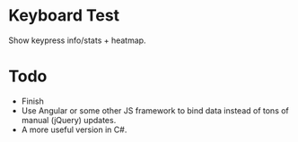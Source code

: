 Keyboard Test
=============
Show keypress info/stats + heatmap.


Todo
========
- Finish
- Use Angular or some other JS framework to bind data instead of tons of manual (jQuery) updates.
- A more useful version in C#.
